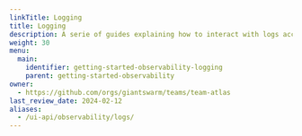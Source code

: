 ```yaml
---
linkTitle: Logging
title: Logging
description: A serie of guides explaining how to interact with logs accessible within Giant Swarm clusters.
weight: 30
menu:
  main:
    identifier: getting-started-observability-logging
    parent: getting-started-observability
owner:
  - https://github.com/orgs/giantswarm/teams/team-atlas
last_review_date: 2024-02-12
aliases:
  - /ui-api/observability/logs/
---
```

